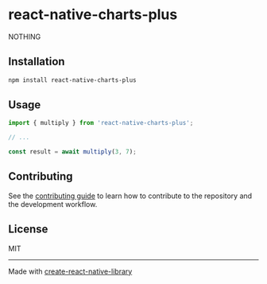 # react-native-charts-plus

NOTHING

## Installation

```sh
npm install react-native-charts-plus
```

## Usage


```js
import { multiply } from 'react-native-charts-plus';

// ...

const result = await multiply(3, 7);
```


## Contributing

See the [contributing guide](CONTRIBUTING.md) to learn how to contribute to the repository and the development workflow.

## License

MIT

---

Made with [create-react-native-library](https://github.com/callstack/react-native-builder-bob)

